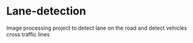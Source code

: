 # Lane-detection
Image processing project to detect lane on the road and detect vehicles cross traffic lines
